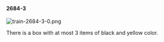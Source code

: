 #### 2684-3
![train-2684-3-0.png](https://github.com/lil-lab/nlvr/raw/master/nlvr/train/images/69/train-2684-3-0.png "train-2684-3-0.png")

There is a box with at most 3 items of black and yellow color.